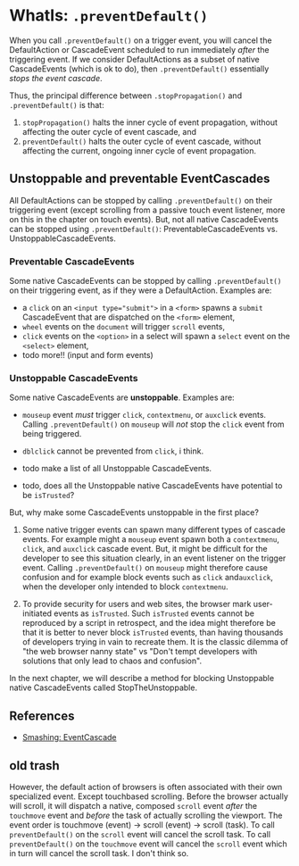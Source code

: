 # WhatIs: `.preventDefault()`

When you call `.preventDefault()` on a trigger event, you will cancel the DefaultAction or CascadeEvent scheduled to run immediately *after* the triggering event. If we consider DefaultActions as a subset of native CascadeEvents (which is ok to do), then `.preventDefault()` essentially *stops the event cascade*.

Thus, the principal difference between `.stopPropagation()` and `.preventDefault()` is that:
 1. `stopPropagation()` halts the inner cycle of event propagation, without affecting the outer cycle of event cascade, and 
 2. `preventDefault()` halts the outer cycle of event cascade, without affecting the current, ongoing inner cycle of event propagation.

## Unstoppable and preventable EventCascades

All DefaultActions can be stopped by calling `.preventDefault()` on their triggering event (except scrolling from a passive touch event listener, more on this in the chapter on touch events). But, not all native CascadeEvents can be stopped using `.preventDefault()`: PreventableCascadeEvents vs. UnstoppableCascadeEvents.

### Preventable CascadeEvents

Some native CascadeEvents can be stopped by calling `.preventDefault()` on their triggering event, as if they were a DefaultAction. Examples are:
 * a `click` on an `<input type="submit">` in a `<form>` spawns a `submit` CascadeEvent that are dispatched on the `<form>` element,
 * `wheel` events on the `document` will trigger `scroll` events,
 * `click` events on the `<option>` in a select will spawn a `select` event on the `<select>` element,
 * todo more!! (input and form events)

<code-demo src="demo/PreventableCascadingEvent.html"></code-demo>

### Unstoppable CascadeEvents

Some native CascadeEvents are **unstoppable**. Examples are:

 *  `mouseup` event *must* trigger `click`, `contextmenu`, or `auxclick` events. Calling `.preventDefault()` on `mouseup` will *not* stop the `click` event from being triggered.

 *  `dblclick` cannot be prevented from `click`, i think.

 * todo make a list of all Unstoppable CascadeEvents.
 * todo, does all the Unstoppable native CascadeEvents have potential to be `isTrusted`?

But, why make some CascadeEvents unstoppable in the first place?  

1. Some native trigger events can spawn many different types of cascade events. For example might a `mouseup` event spawn both a `contextmenu`, `click`, and `auxclick` cascade event. But, it might be difficult for the developer to see this situation clearly, in an event listener on the trigger event. Calling `.preventDefault()` on `mouseup` might therefore cause confusion and for example block events such as `click` and`auxclick`, when the developer only intended to block `contextmenu`.

2. To provide security for users and web sites, the browser mark user- initiated events as `isTrusted`. Such `isTrusted` events cannot be reproduced by a script in retrospect, and the idea might therefore be that it is better to never block `isTrusted` events, than having thousands of developers trying in vain to recreate them. It is the classic dilemma of "the web browser nanny state" vs "Don't tempt developers with solutions that only lead to chaos and confusion".

In the next chapter, we will describe a method for blocking Unstoppable native CascadeEvents called StopTheUnstoppable.  

## References

 * [Smashing: EventCascade](https://www.smashingmagazine.com/2015/03/better-browser-input-events/)

## old trash

However, the default action of browsers is often associated with their own specialized event. Except touchbased scrolling. 
Before the browser actually will scroll, it will dispatch a native, composed `scroll` event
*after* the `touchmove` event and *before* the task of actually scrolling the viewport.
The event order is touchmove (event) -> scroll (event) -> scroll (task).
To call `preventDefault()` on the `scroll` event will cancel the scroll task.
To call `preventDefault()` on the `touchmove` event will cancel the `scroll` event 
which in turn will cancel the scroll task. I don't think so.